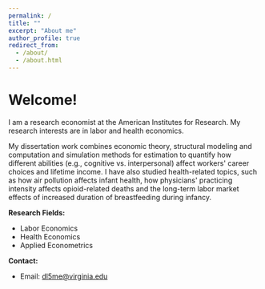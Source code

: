 ```yaml
---
permalink: /
title: ""
excerpt: "About me"
author_profile: true
redirect_from: 
  - /about/
  - /about.html
---
```


# Welcome!

I am a research economist at the American Institutes for Research. My research interests are in labor and health economics. 

My dissertation work combines economic theory, structural modeling and computation and simulation methods for estimation to quantify how different abilities (e.g., cognitive vs. interpersonal) affect workers' career choices and lifetime income. I have also studied health-related topics, such as how air pollution affects infant health, how physicians' practicing intensity affects opioid-related deaths and the long-term labor market effects of increased duration of breastfeeding during infancy.

**Research Fields:**
  - Labor Economics
  - Health Economics
  - Applied Econometrics

**Contact:**
 - Email: dl5me@virginia.edu

